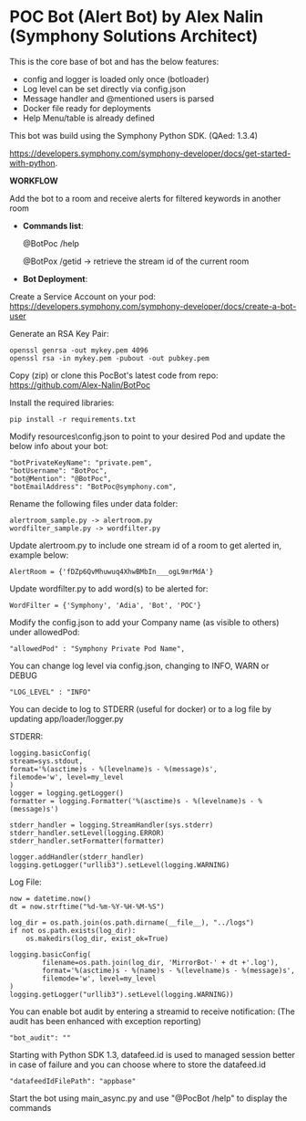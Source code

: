 # POC Bot (Alert Bot) by Alex Nalin (Symphony Solutions Architect)

This is the core base of bot and has the below features:

- config and logger is loaded only once (botloader)
- Log level can be set directly via config.json
- Message handler and @mentioned users is parsed
- Docker file ready for deployments
- Help Menu/table is already defined


This bot was build using the Symphony Python SDK. (QAed: 1.3.4)

https://developers.symphony.com/symphony-developer/docs/get-started-with-python.


<b>WORKFLOW</b>

Add the bot to a room and receive alerts for filtered keywords in another room


- <b>Commands list</b>:
  
    @BotPoc /help
  
    @BotPox /getid -> retrieve the stream id of the current room


- <b>Bot Deployment</b>:

Create a Service Account on your pod:
https://developers.symphony.com/symphony-developer/docs/create-a-bot-user

Generate an RSA Key Pair:

    openssl genrsa -out mykey.pem 4096
    openssl rsa -in mykey.pem -pubout -out pubkey.pem

Copy (zip) or clone this PocBot's latest code from repo:
https://github.com/Alex-Nalin/BotPoc

Install the required libraries:

    pip install -r requirements.txt

Modify resources\config.json to point to your desired Pod and update the below info about your bot:

    "botPrivateKeyName": "private.pem",
    "botUsername": "BotPoc",
    "bot@Mention": "@BotPoc",
    "botEmailAddress": "BotPoc@symphony.com",

Rename the following files under data folder:

    alertroom_sample.py -> alertroom.py
    wordfilter_sample.py -> wordfilter.py

Update alertroom.py to include one stream id of a room to get alerted in, example below:

    AlertRoom = {'fDZp6QvMhuwuq4XhwBMbIn___ogL9mrMdA'}

Update wordfilter.py to add word(s) to be alerted for:

    WordFilter = {'Symphony', 'Adia', 'Bot', 'POC'}

Modify the config.json to add your Company name (as visible to others) under allowedPod:

    "allowedPod" : "Symphony Private Pod Name",

You can change log level via config.json, changing to INFO, WARN or DEBUG

    "LOG_LEVEL" : "INFO"



You can decide to log to STDERR (useful for docker) or to a log file by updating app/loader/logger.py

STDERR:

    logging.basicConfig(
    stream=sys.stdout,
    format='%(asctime)s - %(levelname)s - %(message)s',
    filemode='w', level=my_level
    )
    logger = logging.getLogger()
    formatter = logging.Formatter('%(asctime)s - %(levelname)s - %(message)s')
    
    stderr_handler = logging.StreamHandler(sys.stderr)
    stderr_handler.setLevel(logging.ERROR)
    stderr_handler.setFormatter(formatter)
    
    logger.addHandler(stderr_handler)
    logging.getLogger("urllib3").setLevel(logging.WARNING)

Log File:

    now = datetime.now()
    dt = now.strftime("%d-%m-%Y-%H-%M-%S")
    
    log_dir = os.path.join(os.path.dirname(__file__), "../logs")
    if not os.path.exists(log_dir):
        os.makedirs(log_dir, exist_ok=True)
    
    logging.basicConfig(
            filename=os.path.join(log_dir, 'MirrorBot-' + dt +'.log'),
            format='%(asctime)s - %(name)s - %(levelname)s - %(message)s',
            filemode='w', level=my_level
    )
    logging.getLogger("urllib3").setLevel(logging.WARNING))
    
You can enable bot audit by entering a streamid to receive notification:
(The audit has been enhanced with exception reporting)

    "bot_audit": ""
    
Starting with Python SDK 1.3, datafeed.id is used to managed session better in case of failure and
you can choose where to store the datafeed.id

    "datafeedIdFilePath": "appbase"

Start the bot using main_async.py and use "@PocBot /help" to display the commands
